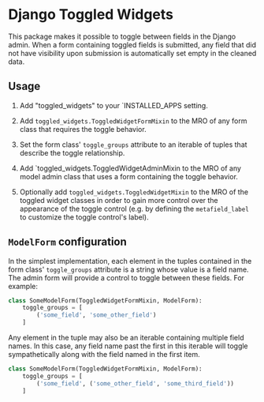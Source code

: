 # Django Toggled Widgets

This package makes it possible to toggle between fields in the Django admin. When a form containing toggled fields is submitted, any field that did not have visibility upon submission is automatically set empty in the cleaned data.

## Usage

1. Add "toggled_widgets" to your `INSTALLED_APPS setting.

2. Add `toggled_widgets.ToggledWidgetFormMixin` to the MRO of any form class that requires the toggle behavior.

3. Set the form class' `toggle_groups` attribute to an iterable of tuples that describe the toggle relationship.

4. Add `toggled_widgets.ToggledWidgetAdminMixin to the MRO of any model admin class that uses a form containing the toggle behavior.

5. Optionally add `toggled_widgets.ToggledWidgetMixin` to the MRO of the toggled widget classes in order to gain more control over the appearance of the toggle control (e.g. by defining the `metafield_label` to customize the toggle control's label).

## `ModelForm` configuration

In the simplest implementation, each element in the tuples contained in the form class' `toggle_groups` attribute is a string whose value is a field name. The admin form will provide a control to toggle between these fields. For example:

```python
class SomeModelForm(ToggledWidgetFormMixin, ModelForm):
    toggle_groups = [
        ('some_field', 'some_other_field')
    ]
```

Any element in the tuple may also be an iterable containing multiple field names. In this case, any field name past the first in this iterable will toggle sympathetically along with the field named in the first item.

```python
class SomeModelForm(ToggledWidgetFormMixin, ModelForm):
    toggle_groups = [
        ('some_field', ('some_other_field', 'some_third_field'))
    ]
```